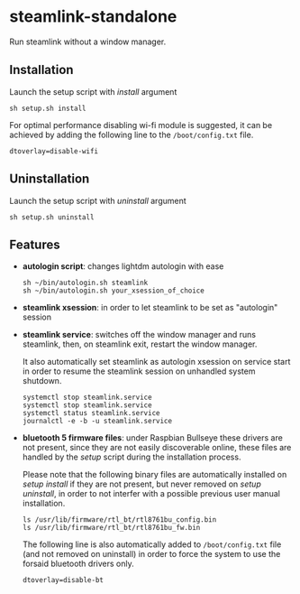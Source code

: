 # steamlink-standalone

Run steamlink without a window manager.

## Installation

Launch the setup script with _install_ argument

```
sh setup.sh install
```

For optimal performance disabling wi-fi module is suggested, it can be achieved by adding the following line to the `/boot/config.txt` file.

```
dtoverlay=disable-wifi
```

## Uninstallation

Launch the setup script with _uninstall_ argument

```
sh setup.sh uninstall
```

## Features

- **autologin script**: changes lightdm autologin with ease

   ```
   sh ~/bin/autologin.sh steamlink
   sh ~/bin/autologin.sh your_xsession_of_choice
   ```

- **steamlink xsession**: in order to let steamlink to be set as "autologin" session

- **steamlink service**: switches off the window manager and runs steamlink, then, on steamlink exit, restart the window manager.

   It also automatically set steamlink as autologin xsession on service start in order to resume the steamlink session on unhandled system shutdown.

   ```
   systemctl stop steamlink.service
   systemctl stop steamlink.service
   systemctl status steamlink.service
   journalctl -e -b -u steamlink.service
   ```

- **bluetooth 5 firmware files**: under Raspbian Bullseye these drivers are not present, since they are not easily discoverable online, these files are handled by the _setup_ script during the installation process.

   Please note that the following binary files are automatically installed on _setup install_ if they are not present, but never removed on _setup uninstall_, in order to not interfer with a possible previous user manual installation.

   ```
   ls /usr/lib/firmware/rtl_bt/rtl8761bu_config.bin
   ls /usr/lib/firmware/rtl_bt/rtl8761bu_fw.bin
   ```

   The following line is also automatically added to `/boot/config.txt` file (and not removed on uninstall) in order to force the system to use the forsaid bluetooth drivers only.

   `dtoverlay=disable-bt`
